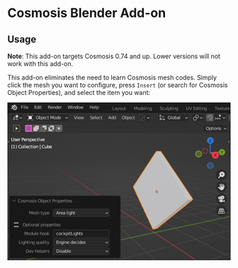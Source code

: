 # Cosmosis Blender Add-on

## Usage

**Note**: This add-on targets Cosmosis 0.74 and up. Lower versions will not
work with this add-on.

This add-on eliminates the need to learn Cosmosis mesh codes. Simply click the
mesh you want to configure, press `Insert` (or search for Cosmosis Object
Properties), and select the item you want:

![preview](img/plugin_preview.png)

<!--
## Installation

Download the latest zip from the [latest releases here], and
[menu -> addons -> etc]
-->
